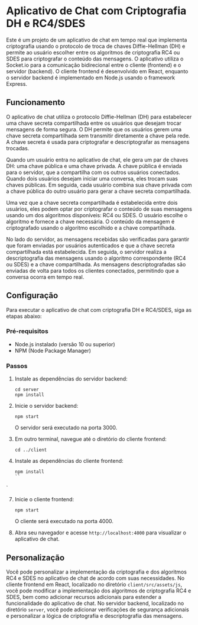 # Aplicativo de Chat com Criptografia DH e RC4/SDES

Este é um projeto de um aplicativo de chat em tempo real que implementa criptografia usando o protocolo de troca de chaves Diffie-Hellman (DH) e permite ao usuário escolher entre os algoritmos de criptografia RC4 ou SDES para criptografar o conteúdo das mensagens. O aplicativo utiliza o Socket.io para a comunicação bidirecional entre o cliente (frontend) e o servidor (backend). O cliente frontend é desenvolvido em React, enquanto o servidor backend é implementado em Node.js usando o framework Express.

## Funcionamento

O aplicativo de chat utiliza o protocolo Diffie-Hellman (DH) para estabelecer uma chave secreta compartilhada entre os usuários que desejam trocar mensagens de forma segura. O DH permite que os usuários gerem uma chave secreta compartilhada sem transmitir diretamente a chave pela rede. A chave secreta é usada para criptografar e descriptografar as mensagens trocadas.

Quando um usuário entra no aplicativo de chat, ele gera um par de chaves DH: uma chave pública e uma chave privada. A chave pública é enviada para o servidor, que a compartilha com os outros usuários conectados. Quando dois usuários desejam iniciar uma conversa, eles trocam suas chaves públicas. Em seguida, cada usuário combina sua chave privada com a chave pública do outro usuário para gerar a chave secreta compartilhada.

Uma vez que a chave secreta compartilhada é estabelecida entre dois usuários, eles podem optar por criptografar o conteúdo de suas mensagens usando um dos algoritmos disponíveis: RC4 ou SDES. O usuário escolhe o algoritmo e fornece a chave necessária. O conteúdo da mensagem é criptografado usando o algoritmo escolhido e a chave compartilhada.

No lado do servidor, as mensagens recebidas são verificadas para garantir que foram enviadas por usuários autenticados e que a chave secreta compartilhada está estabelecida. Em seguida, o servidor realiza a descriptografia das mensagens usando o algoritmo correspondente (RC4 ou SDES) e a chave compartilhada. As mensagens descriptografadas são enviadas de volta para todos os clientes conectados, permitindo que a conversa ocorra em tempo real.

## Configuração

Para executar o aplicativo de chat com criptografia DH e RC4/SDES, siga as etapas abaixo:

### Pré-requisitos

- Node.js instalado (versão 10 ou superior)
- NPM (Node Package Manager)

### Passos

1. Instale as dependências do servidor backend:

   ```
   cd server
   npm install
   ```

2. Inicie o servidor backend:

   ```
   npm start
   ```

   O servidor será executado na porta 3000.

3. Em outro terminal, navegue até o diretório do cliente frontend:

   ```
   cd ../client
   ```

4. Instale as dependências do cliente frontend:

   ```
   npm install
   ``

`

7. Inicie o cliente frontend:

   ```
   npm start
   ```

   O cliente será executado na porta 4000.

8. Abra seu navegador e acesse `http://localhost:4000` para visualizar o aplicativo de chat.

## Personalização

Você pode personalizar a implementação da criptografia e dos algoritmos RC4 e SDES no aplicativo de chat de acordo com suas necessidades. No cliente frontend em React, localizado no diretório `client/src/assets/js`, você pode modificar a implementação dos algoritmos de criptografia RC4 e SDES, bem como adicionar recursos adicionais para estender a funcionalidade do aplicativo de chat. No servidor backend, localizado no diretório `server`, você pode adicionar verificações de segurança adicionais e personalizar a lógica de criptografia e descriptografia das mensagens.
